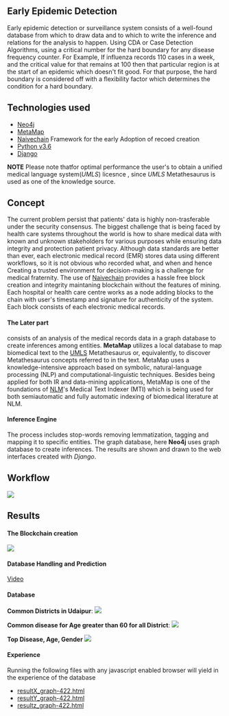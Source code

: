 ## Early Epidemic Detection
Early epidemic detection or surveillance system consists of a well-found database from which to draw data and to which to write the inference and relations for the analysis to happen.
Using CDA or Case Detection Algorithms, using a critical number for the hard boundary for any disease frequency counter. 
For Example, If influenza records 110 cases in a week, and the critical value for that remains at 100 then that particular region is at the start of an epidemic which doesn't fit good. For that purpose, the hard boundary is considered off with a flexibility factor which determines the condition for a hard boundary.
 
## Technologies used
- [Neo4j](https://neo4j.com/)
- [MetaMap](https://metamap.nlm.nih.gov/)
- [Naivechain](https://lhartikk.github.io/) Framework for the early Adoption of recoed creation
- [Python v3.6](https://www.python.org/downloads/release/python-360/)
- [Django](https://www.djangoproject.com/)

**NOTE** Please note thatfor optimal performance the user's to obtain a unified medical language system(*UMLS*) licesnce , since *UMLS* Metathesaurus is used as one of the knowledge source.

## Concept
The current problem persist that patients' data is highly non-trasferable under the security consensus. The biggest challenge that is being faced by health care systems throughout the world is how to share medical data with known and unknown stakeholders for various purposes while ensuring data integrity and protection patient privacy. Although data standards are better than ever, each electronic medical record (EMR) stores data using different workflows, so it is not obvious who recorded what, and when and hence Creating a trusted environment for decision-making is a challenge for medical fraternity. 
The use of [Naivechain](https://lhartikk.github.io/) provides a hassle free block creation and integrity maintaning blockchain without the features of mining.
Each hospital or health care centre works as a node adding blocks to the chain with user's timestamp and signature for authenticity of the system. Each block consists of each electronic medical records.
#### The Later part
consists of an analysis of the medical records data in a graph database to create inferences among entities. 
**MetaMap** utilizes a local database to map biomedical text to the [UMLS](https://www.nlm.nih.gov/research/umls/) Metathesaurus or, equivalently, to discover Metathesaurus concepts referred to in the text. MetaMap uses a knowledge-intensive approach based on symbolic, natural-language processing (NLP) and computational-linguistic techniques. Besides being applied for both IR and data-mining applications, MetaMap is one of the foundations of [NLM](https://ii.nlm.nih.gov/MTI/)'s Medical Text Indexer (MTI) which is being used for both semiautomatic and fully automatic indexing of biomedical literature at NLM.
#### Inference Engine
The process includes stop-words removing lemmatization, tagging and mapping it to specific entities. The graph database, here **Neo4j** uses graph database to create inferences. The results are shown and drawn  to the web interfaces created with *Django*.
## Workflow
![](https://github.com/saradindusengupta/Rajasthan_Hackathon/blob/master/cc.png)

## Results
#### The Blockchain creation
 
![](https://github.com/saradindusengupta/Rajasthan_Hackathon/blob/master/BlockChain_create.gif)

#### Database Handling and Prediction
[Video](https://drive.google.com/file/d/19bOmiqjlj3f9pvfv2Q6e6h-Igfpibjpl/preview)

#### Database
**Common Districts in Udaipur**:
![](https://github.com/saradindusengupta/Rajasthan_Hackathon/blob/master/sample/a.png)

**Common disease for Age greater than 60 for all District**:
![](https://github.com/saradindusengupta/Rajasthan_Hackathon/blob/master/sample/b.png)

**Top Disease, Age, Gender**
![](https://github.com/saradindusengupta/Rajasthan_Hackathon/blob/master/sample/c.png)


#### Experience
Running the following files with any javascript enabled browser will yield in the experience of the database

-  	[resultX_graph-422.html](http://htmlpreview.github.io/?https://github.com/saradindusengupta/Rajasthan_Hackathon/blob/master/sample/resultX_graph-422.html)
-  	[resultY_graph-422.html](http://htmlpreview.github.io/?https://github.com/saradindusengupta/Rajasthan_Hackathon/blob/master/sample/resultY_graph-422.html)
-  	[resultz_graph-422.html](http://htmlpreview.github.io/?https://github.com/saradindusengupta/Rajasthan_Hackathon/blob/master/sample/resultZ_graph-422.html)

 




